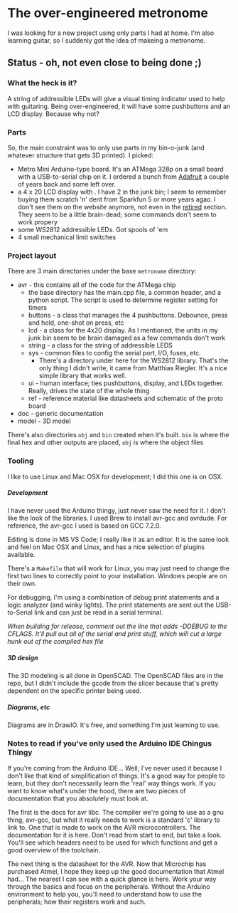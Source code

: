 # The over-engineered metronome
I was looking for a new project using only parts I had at home.  I'm also learning guitar, so I suddenly got the idea of makeing a metronome.

## Status - oh, not even close to being done ;)

### What the heck is it?
A string of addressible LEDs will give a visual timing indicator used to help with guitaring.  Being over-engineered, it will have some pushbuttons and an LCD display.  Because why not?

### Parts
So, the main constraint was to only use parts in my bin-o-junk (and whatever structure that gets 3D printed).  I picked:  
+ Metro Mini Arduino-type board.  It's an ATMega 328p on a small board with a USB-to-serial chip on it.  I ordered a bunch from [Adafruit](https://www.adafruit.com/product/2590) a couple of years back and some left over.
+ a 4 x 20 LCD display with .  I have 2 in the junk bin; I seem to remember buying them scratch 'n' dent from Sparkfun 5 or more years agao.  I don't see them on the website anymore, not even in the [retired](https://www.sparkfun.com/categories/51?filter_option%5Bsubcategory%5D%5B%5D=category_76&filter_price_floor=&filter_price_ceil=&filter_option%5Bretired%5D%5B%5D=is_retired) section.  They seem to be a little brain-dead; some commands don't seem to work propery
+ some WS2812 addressible LEDs.  Got spools of 'em
+ 4 small mechanical limit switches

### Project layout
There are 3 main directories under the base `metronome` directory:  
+ avr - this contains all of the code for the ATMega chip
  + the base directory has the main.cpp file, a common header, and a python script.  The script is used to determine register setting for timers
  + buttons - a class that manages the 4 pushbuttons.  Debounce, press and hold, one-shot on press, etc
  + lcd - a class for the 4x20 display.  As I mentioned, the units in my junk bin seem to be brain damaged as a few commands don't work
  + string - a class for the string of addressible LEDS
  + sys - common files to config the serial port, I/O, fuses, etc.
    + There's a directory under here for the WS2812 library.  That's the only thing I didn't write, it came from Matthias Riegler.  It's a nice simple library that works well.
  + ui - human interface; ties pushbuttons, display, and LEDs together.  Really, drives the state of the whole thing
  + ref - reference material like datasheets and schematic of the proto board
+ doc - generic documentation
+ model - 3D model

There's also directories `obj` and `bin` created when it's built.  `bin` is where the final hex and other outputs are placed, `obj` is where the object files 
### Tooling
I like to use Linux and Mac OSX for development; I did this one is on OSX.
##### Development
I have never used the Arduino thingy, just never saw the need for it.  I don't like the look of the libraries.  I used Brew to install avr-gcc and avrdude.  For reference, the avr-gcc I used is based on GCC 7.2.0.

Editing is done in MS VS Code; I really like it as an editor.  It is the same look and feel on Mac OSX and Linux, and has a nice selection of plugins available.

There's a `Makefile` that will work for Linux, you may just need to change the first two lines to correctly point to your installation.  Windows people are on their own.

For debugging, I'm using a combination of debug print statements and a logic analyzer (and winky lights).  The print statements are sent out the USB-to-Serial link and can just be read in a serial terminal.

*When building for release, comment out the line that adds -DDEBUG to the CFLAGS.  It'll pull out all of the serial and print stuff, which will cut a large hunk out of the compiled hex file*
##### 3D design
The 3D modeling is all done in OpenSCAD.  The OpenSCAD files are in the repo, but I didn't include the gcode from the slicer because that's pretty dependent on the specific printer being used.
##### Diagrams, etc
Diagrams are in DrawIO.  It's free, and something I'm just learning to use.

### Notes to read if you've only used the Arduino IDE Chingus Thingy
If you're coming from the Arduino IDE... Well; I've never used it because I don't like that kind of simplification of things. It's a good way for people to learn, but they don't necessarily learn the 'real' way things work. If you want to know what's under the hood, there are two pieces of documentation that you absolutely must look at.

The first is the docs for avr libc. The compiler we're going to use as a gnu thing, avr-gcc, but what it really needs to work is a standard 'c' library to link to. One that is made to work on the AVR microcontrollers. The documentation for it is here. Don't read from start to end, but take a look. You'll see which headers need to be used for which functions and get a good overview of the toolchain.

The next thing is the datasheet for the AVR. Now that Microchip has purchased Atmel, I hope they keep up the good documentation that Atmel had... The nearest I can see with a quick glance is here. Work your way through the basics and focus on the peripherals. Without the Arduino environment to help you, you'll need to understand how to use the peripherals; how their registers work and such.